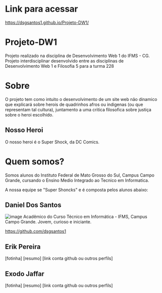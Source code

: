 # Link para acessar
https://dsgsantos1.github.io/Projeto-DW1/

# Projeto-DW1

Projeto realizado na disciplina de Desenvolvimento Web 1 do IFMS - CG.
Projeto interdisciplinar desenvolvido entre as disciplinas de Desenvolvimento Web 1 e Filosofia 5 para a turma 228

# Sobre 

O projeto tem como intuito o desenvolvimento de um site web não dinamico que explicará sobre herois de quadrinhos afros ou indigenas (ou que representam tal cultura), juntamento a uma critica filosofica sobre justiça sobre o heroi escolhido.

## Nosso Heroi

O nosso heroi é o Super Shock, da DC Comics.

# Quem somos?

Somos alunos do Instituto Federal de Mato Grosso do Sul, Campus Campo Grande, cursando o Ensino Medio Integrado ao Tecnico em Informatica.

A nossa equipe se "Super Shoncks" e é composta pelos alunos abaixo:

## Daniel Dos Santos

![image](https://user-images.githubusercontent.com/68562083/114915645-cf910900-9df1-11eb-8ef3-16bae37ec693.png)
Acadêmico do Curso Técnico em Informática - IFMS, Campus Campo Grande.
Jovem, curioso e iniciante.

https://github.com/dsgsantos1

## Erik Pereira

[fotinha]
[resumo]
[link conta github ou outros perfils]

## Exodo Jaffar

[fotinha]
[resumo]
[link conta github ou outros perfils]
